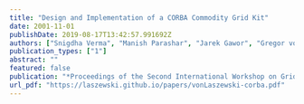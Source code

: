```yaml
---
title: "Design and Implementation of a CORBA Commodity Grid Kit"
date: 2001-11-01
publishDate: 2019-08-17T13:42:57.991692Z
authors: ["Snigdha Verma", "Manish Parashar", "Jarek Gawor", "Gregor von Laszewski"]
publication_types: ["1"]
abstract: ""
featured: false
publication: "*Proceedings of the Second International Workshop on Grid Computing (GRID'01)*"
url_pdf: "https://laszewski.github.io/papers/vonLaszewski-corba.pdf"
---
```


